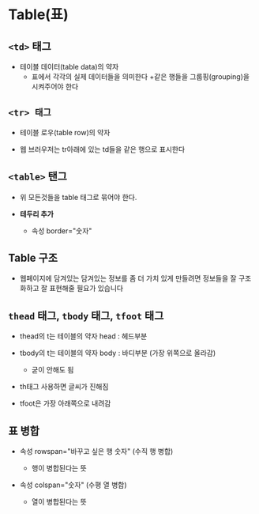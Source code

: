 Table(표)
===
## `<td>` 태그

+ 테이블 데이터(table data)의 약자
    + 표에서 각각의 실제 데이터들을 의미한다
+같은 행들을 그룹핑(grouping)을 시켜주어야 한다
## `<tr> 태그`
+ 테이블 로우(table row)의 약자

+ 웹 브러우저는 tr아래에 있는 
td들을 같은 행으로 표시한다

## `<table>` 탠그
+ 위 모든것들을 table 태그로 묶어야 한다.

+ **테두리 추가** 
    + 속성 border="숫자"

## Table 구조
+ 웹페이지에 담겨있는 담겨있는 정보를 좀 더 가치 있게 만들려면 정보들을 잘 구조화하고 잘 표현해줄 필요가 있습니다

## `thead` 태그, `tbody` 태그, `tfoot` 태그
+ thead의 t는 테이블의 약자 head : 헤드부분

+ tbody의 t는 테이블의 약자 body : 바디부분 (가장 위쪽으로 올라감)

    + 굳이 안해도 됨

+ th태그 사용하면 글씨가 진해짐

+ tfoot은 가장 아래쪽으로 내려감

## 표 병합
+ 속성 rowspan="바꾸고 싶은 행 숫자" (수직 행 병합)

    + 행이 병합된다는 뜻

+ 속성 colspan="숫자" (수평 열 병합)

    + 열이 병합된다는 뜻

